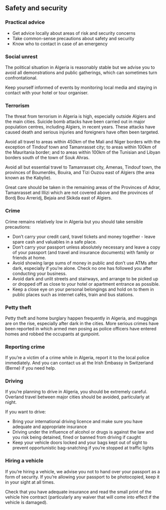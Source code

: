 ## Safety and security

### **Practical advice**

* Get advice locally about areas of risk and security concerns
* Take common-sense precautions about safety and security
* Know who to contact in case of an emergency

### **Social unrest**

The political situation in Algeria is reasonably stable but we advise you to avoid all demonstrations and public gatherings, which can sometimes turn confrontational.

Keep yourself informed of events by monitoring local media and staying in contact with your hotel or tour organiser.

### **Terrorism**

The threat from terrorism in Algeria is high, especially outside Algiers and the main cities. Suicide bomb attacks have been carried out in major population centres, including Algiers, in recent years. These attacks have caused death and serious injuries and foreigners have often been targeted.

Avoid all travel to areas within 450km of the Mali and Niger borders with the exception of Tindouf town and Tamanrasset city; to areas within 100km of the Mauritania border; and to areas within 100km of the Tunisian and Libyan borders south of the town of Souk Ahras.

Avoid all but essential travel to Tamanrasset city, Amenas, Tindouf town, the provinces of Boumerdès, Bouira, and Tizi Ouzou east of Algiers (the area known as the Kabylie).

Great care should be taken in the remaining areas of the Provinces of Adrar, Tamanrasset and Illizi which are not covered above and the provinces of Bordj Bou Arreridj, Bejaia and Skikda east of Algiers.

### **Crime**

Crime remains relatively low in Algeria but you should take sensible precautions:

* Don’t carry your credit card, travel tickets and money together - leave spare cash and valuables in a safe place.
* Don’t carry your passport unless absolutely necessary and leave a copy of your passport (and travel and insurance documents) with family or friends at home.
* Avoid showing large sums of money in public and don’t use ATMs after dark, especially if you’re alone. Check no one has followed you after conducting your business.
* Avoid dark and unlit streets and stairways, and arrange to be picked up or dropped off as close to your hotel or apartment entrance as possible.
* Keep a close eye on your personal belongings and hold on to them in public places such as internet cafés, train and bus stations.

### **Petty theft**

Petty theft and home burglary happen frequently in Algeria, and muggings are on the rise, especially after dark in the cities. More serious crimes have been reported in which armed men posing as police officers have entered homes and robbed the occupants at gunpoint.

### **Reporting crime**

If you’re a victim of a crime while in Algeria, report it to the local police immediately. And you can contact us at the Irish Embassy in Switzerland (Berne) if you need help.

### **Driving**

If you’re planning to drive in Algeria, you should be extremely careful. Overland travel between major cities should be avoided, particularly at night.

If you want to drive:

* Bring your international driving licence and make sure you have adequate and appropriate insurance
* Driving under the influence of alcohol or drugs is against the law and you risk being detained, fined or banned from driving if caught
* Keep your vehicle doors locked and your bags kept out of sight to prevent opportunistic bag-snatching if you’re stopped at traffic lights

### **Hiring a vehicle**

If you’re hiring a vehicle, we advise you not to hand over your passport as a form of security. If you’re allowing your passport to be photocopied, keep it in your sight at all times.

Check that you have adequate insurance and read the small print of the vehicle hire contract (particularly any waiver that will come into effect if the vehicle is damaged).